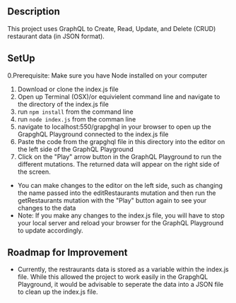 ## Description 
This project uses GraphQL to Create, Read, Update, and Delete (CRUD) restaurant data (in JSON format). 

## SetUp
0.Prerequisite: Make sure you have Node installed on your computer
1. Download or clone the index.js file
2. Open up Terminal (OSX)/or equivielent command line and navigate to the directory of the index.js file
3. run `npm install` from the command line
4. run `node index.js` from the comman line
5. navigate to localhost:550/grapghql in your browser to open up the GrapghQL Playground connected to the index.js file
6. Paste the code from the grapghql file in this directory into the editor on the left side of the GraphQL Playground
7. Click on the "Play" arrow button in the GraphQL Playground to run the different mutations. The returned data will appear on the right side of the screen. 
  - You can make changes to the editor on the left side, such as changing the name passed into the editRestaurants mutation and then run the getRestaurants mutation with the "Play" button again to see your changes to the data
  - Note: If you make any changes to the index.js file, you will have to stop your local server and reload your browser for the GraphQL Playground to update accordingly. 

## Roadmap for Improvement
- Currently, the restraurants data is stored as a variable within the index.js file. While this allowed the project to work easily in the GrapghQL Playground, it would be advisable to seperate the data into a JSON file to clean up the index.js file. 
